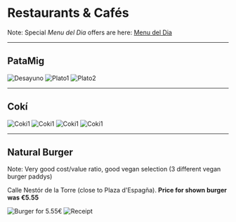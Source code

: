 # Restaurants & Cafés

Note: Special _Menu del Dia_ offers are here: [Menu del Dia](menudeldia.md)

---

## PataMig

![Desayuno](imgr/patamig_desayuno.jpg)
![Plato1](imgr/patamig_plato1.jpg)
![Plato2](imgr/patamig_plato2.jpg)

---

## Cokí

![Coki1](imgr/coki1.jpg)
![Coki1](imgr/coki3.jpg)
![Coki1](imgr/coki2.jpg)
![Coki1](imgr/coki4.jpg)

---

## Natural Burger

Note: Very good cost/value ratio, good vegan selection (3 different vegan burger paddys)

Calle Nestór de la Torre (close to Plaza d'Espagña). **Price for shown burger was €5.55**

![Burger for 5.55€](imgr/naturalburger1.jpg)
![Receipt](imgr/naturalburger2.jpg)
